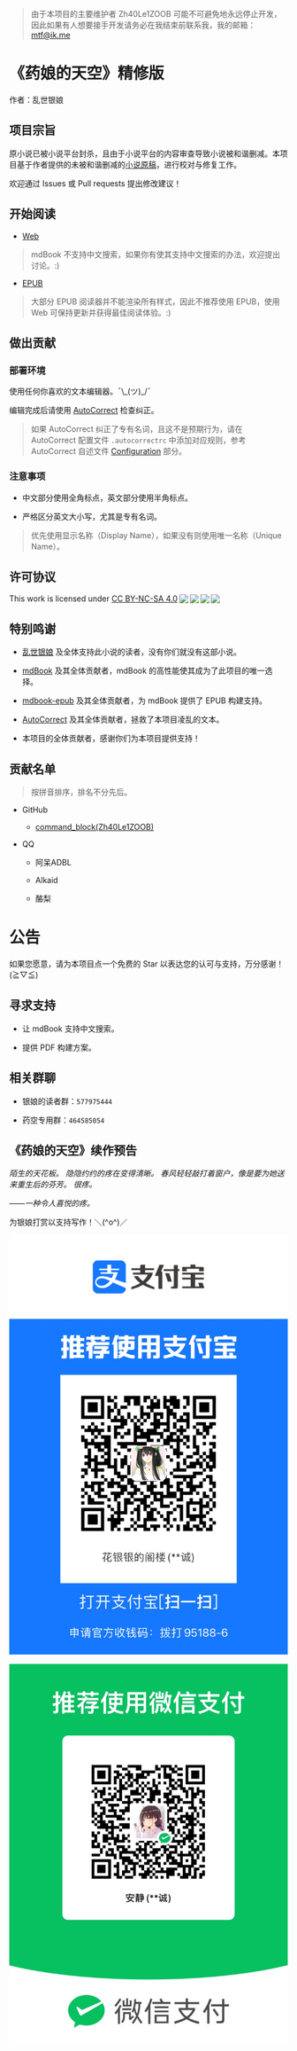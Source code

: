 > 由于本项目的主要维护者 Zh40Le1ZOOB 可能不可避免地永远停止开发，因此如果有人想要接手开发请务必在我结束前联系我，我的邮箱：mtf@ik.me

# 《药娘的天空》精修版

作者：乱世银娘

## 项目宗旨

原小说已被小说平台封杀，且由于小说平台的内容审查导致小说被和谐删减。本项目基于作者提供的未被和谐删减的[小说原稿](https://github.com/Zh40Le1ZOOB/YaoNiangDeTianKong-Origin)，进行校对与修复工作。

欢迎通过 Issues 或 Pull requests 提出修改建议！

## 开始阅读

- [Web](https://Zh40Le1ZOOB.github.io/YaoNiangDeTianKong-Fix)

> mdBook 不支持中文搜索，如果你有使其支持中文搜索的办法，欢迎提出讨论。:)

- [EPUB](https://github.com/Zh40Le1ZOOB/YaoNiangDeTianKong-Fix/actions)

> 大部分 EPUB 阅读器并不能渲染所有样式，因此不推荐使用 EPUB，使用 Web 可保持更新并获得最佳阅读体验。:)

## 做出贡献

### 部署环境

使用任何你喜欢的文本编辑器。¯\\\_(ツ)\_/¯

编辑完成后请使用 [AutoCorrect](https://github.com/huacnlee/autocorrect) 检查纠正。

> 如果 AutoCorrect 纠正了专有名词，且这不是预期行为，请在 AutoCorrect 配置文件 `.autocorrectrc` 中添加对应规则，参考 AutoCorrect 自述文件 [Configuration](https://github.com/huacnlee/autocorrect#configuration) 部分。

### 注意事项

- 中文部分使用全角标点，英文部分使用半角标点。

- 严格区分英文大小写，尤其是专有名词。

> 优先使用显示名称（Display Name），如果没有则使用唯一名称（Unique Name）。

## 许可协议

<p xmlns:cc="http://creativecommons.org/ns#" >This work is licensed under <a href="http://creativecommons.org/licenses/by-nc-sa/4.0/?ref=chooser-v1" target="_blank" rel="license noopener noreferrer" style="display:inline-block;">CC BY-NC-SA 4.0<img style="height:22px!important;margin-left:3px;vertical-align:text-bottom;" src="https://mirrors.creativecommons.org/presskit/icons/cc.svg?ref=chooser-v1"><img style="height:22px!important;margin-left:3px;vertical-align:text-bottom;" src="https://mirrors.creativecommons.org/presskit/icons/by.svg?ref=chooser-v1"><img style="height:22px!important;margin-left:3px;vertical-align:text-bottom;" src="https://mirrors.creativecommons.org/presskit/icons/nc.svg?ref=chooser-v1"><img style="height:22px!important;margin-left:3px;vertical-align:text-bottom;" src="https://mirrors.creativecommons.org/presskit/icons/sa.svg?ref=chooser-v1"></a></p>

## 特别鸣谢

- [乱世银娘](https://www.weibo.com/p/1005055513855401) 及全体支持此小说的读者，没有你们就没有这部小说。

- [mdBook](https://github.com/rust-lang/mdBook) 及其全体贡献者，mdBook 的高性能使其成为了此项目的唯一选择。

- [mdbook-epub](https://github.com/Michael-F-Bryan/mdbook-epub) 及其全体贡献者，为 mdBook 提供了 EPUB 构建支持。

- [AutoCorrect](https://github.com/huacnlee/autocorrect) 及其全体贡献者，拯救了本项目凌乱的文本。

- 本项目的全体贡献者，感谢你们为本项目提供支持！

## 贡献名单

> 按拼音排序，排名不分先后。

- GitHub

  - [command_block(Zh40Le1ZOOB)](https://github.com/Zh40Le1ZOOB)

- QQ

  - 阿呆ADBL

  - Alkaid

  - 酪梨

# 公告

如果您愿意，请为本项目点一个免费的 Star 以表达您的认可与支持，万分感谢！(≧▽≦)

## 寻求支持

- 让 mdBook 支持中文搜索。

- 提供 PDF 构建方案。

## 相关群聊

- 银娘的读者群：`577975444`

- 药空专用群：`464585054`

## 《药娘的天空》续作预告

_陌生的天花板。
隐隐约约的疼在变得清晰。
春风轻轻敲打着窗户，像是要为她送来重生后的芬芳。
很疼。_

_——一种令人喜悦的疼。_

为银娘打赏以支持写作！＼(^o^)／

![](src/images/alipay.jpg)

![](src/images/wechatpay.jpg)
